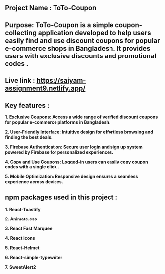 ## **Project Name** : ToTo-Coupon

## **Purpose**: ToTo-Coupon is a simple coupon-collecting application developed to help users easily find and use discount coupons for popular e-commerce shops in Bangladesh. It provides users with exclusive discounts and promotional codes .

## **Live link** : https://saiyam-assignment9.netlify.app/

## Key features :

**1. Exclusive Coupons: Access a wide range of verified discount coupons for popular e-commerce platforms in Bangladesh.**

**2. User-Friendly Interface: Intuitive design for effortless browsing and finding the best deals.**

**3. Firebase Authentication: Secure user login and sign up system powered by Firebase for personalized experiences.**

**4. Copy and Use Coupons: Logged-in users can easily copy coupon codes with a single click .**

**5. Mobile Optimization: Responsive design ensures a seamless experience across devices.**

## npm packages used in this project :

**1. React-Toastify**

**2. Animate.css**

**3. React Fast Marquee**

**4. React icons**

**5. React-Helmet**

**6. React-simple-typewriter**

**7. SweetAlert2**

